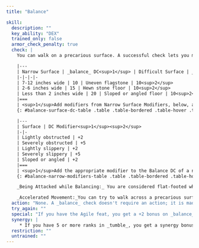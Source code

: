 ```yaml
---
title: "Balance"

skill:
  description: ""
  key_ability: "DEX"
  trained_only: false
  armor_check_penalty: true
  check: |
    You can walk on a precarious surface. A successful check lets you move at half your speed along the surface for 1 round. A failure by 4 or less means you can't move for 1 round. A failure by 5 or more means you fall. The difficulty varies with the surface, as follows:

    |---
    | Narrow Surface | _balance_ DC<sup>1</sup> | Difficult Surface | _balance_ DC<sup>1</sup>
    |-|-|-|-
    | 7-12 inches wide | 10 | Uneven flagstone | 10<sup>2</sup>
    | 2-6 inches wide | 15 | Hewn stone floor | 10<sup>2</sup>
    | Less than 2 inches wide | 20 | Sloped or angled floor | 10<sup>2</sup>
    |===
    | <sup>1</sup>Add modifiers from Narrow Surface Modifiers, below, as appropriate.<br><sup>2</sup>Only if running or charging. Failure by 4 or less means the character can't run or charge, but may otherwise act normally. |<|<|<
    {: #balance-surface-dc-table .table .table-bordered .table-hover .table-striped data-caption="Table: Balance Surface DCs" }

    |---
    | Surface | DC Modifier<sup>1</sup><sup>2</sup>
    |-|-
    | Lightly obstructed | +2
    | Severely obstructed | +5
    | Lightly slippery | +2
    | Severely slippery | +5
    | Sloped or angled | +2
    |===
    | <sup>1</sup>Add the appropriate modifier to the Balance DC of a narrow surface.<br><sup>2</sup>These modifiers stack. |<
    {: #balance-narrow-modifiers-table .table .table-bordered .table-hover .table-striped data-caption="Table: Narrow Surface Modifiers" }

    _Being Attacked while Balancing:_ You are considered flat-footed while balancing, since you can't move to avoid a blow, and thus you lose your Dexterity bonus to AC (if any). If you have 5 or more ranks in _balance_, you aren't considered flat-footed while balancing. If you take damage while balancing, you must make another Balance check against the same DC to remain standing.

    _Accelerated Movement:_You can try to walk across a precarious surface more quickly than normal. If you accept a -5 penalty, you can move your full speed as a move action. (Moving twice your speed in a round requires two _balance_ checks, one for each move action used.) You may also accept this penalty in order to charge across a precarious surface; charging requires one _balance_ check for each multiple of your speed (or fraction thereof ) that you charge.
  action: "None. A _balance_ check doesn't require an action; it is made as part of another action or as a reaction to a situation."
  try_again: ""
  special: "If you have the Agile feat, you get a +2 bonus on _balance_ checks."
  synergy: |
     * If you have 5 or more ranks in _tumble_, you get a synergy bonus on _balance_ checks.
  restriction: ""
  untrained: ""
---
```

